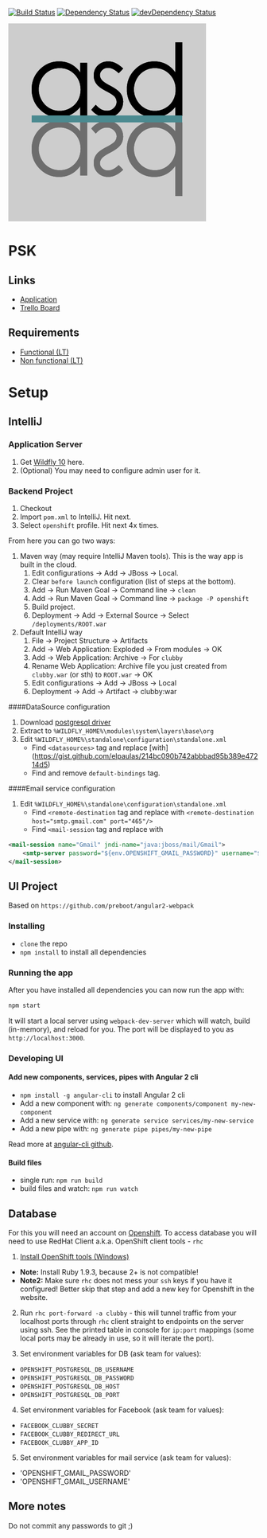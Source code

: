 [![Build Status](https://travis-ci.com/Tony-Mc/asdasd.svg?token=fdKC47jJTuUKGzpgQy8t&branch=master)](https://travis-ci.com/Tony-Mc/asdasd)
[![Dependency Status](https://david-dm.org/Tony-Mc/asdasd.svg?path=src/main/webapp)](https://david-dm.org/Tony-Mc/asdasd?path=src/main/webapp)
[![devDependency Status](https://david-dm.org/Tony-Mc/asdasd/dev-status.svg?path=src/main/webapp)](https://david-dm.org/Tony-Mc/asdasd?path=src/main/webapp#info=devDependencies)

![awd](/docs/asdasd.png)

# PSK

## Links

- [Application](http://clubby-teamasdasd.rhcloud.com/)
- [Trello Board](https://trello.com/b/nIlxlaQh/psk)

## Requirements

- [Functional (LT)](/docs/SGP_uzduotis_2016.pdf)
- [Non functional (LT)](/docs/KokybiniaiReikalavimai.pdf)

# Setup

## IntelliJ

### Application Server
1. Get [Wildfly 10](http://wildfly.org/downloads/) here.
2. (Optional) You may need to configure admin user for it.

### Backend Project

1. Checkout
2. Import `pom.xml` to IntelliJ. Hit next.
3. Select `openshift` profile. Hit next 4x times.

From here you can go two ways:

1. Maven way (may require IntelliJ Maven tools). This is the way app is built in the cloud.
    1. Edit configurations -> Add -> JBoss -> Local.
    2. Clear `before launch` configuration (list of steps at the bottom).
    3. Add -> Run Maven Goal -> Command line -> `clean`
    4. Add -> Run Maven Goal -> Command line -> `package -P openshift`
    5. Build project.
    6. Deployment -> Add -> External Source -> Select `/deployments/ROOT.war`
2. Default IntelliJ way
    1. File -> Project Structure -> Artifacts
    2. Add -> Web Application: Exploded -> From modules -> OK
    3. Add -> Web Application: Archive -> For `clubby`
    4. Rename Web Application: Archive file you just created from `clubby.war` (or sth) to `ROOT.war` -> OK
    5. Edit configurations -> Add -> JBoss -> Local
    6. Deployment -> Add -> Artifact -> clubby:war

####DataSource configuration
1. Download [postgresql driver](https://www.dropbox.com/s/rjxxa6cynt7ped2/postgresql.zip?dl=0)
2. Extract to `%WILDFLY_HOME%\modules\system\layers\base\org`
3. Edit `%WILDFLY_HOME%\standalone\configuration\standalone.xml`
    - Find `<datasources>` tag and replace [with] (https://gist.github.com/elpaulas/214bc090b742abbbad95b389e47214d5)
    - Find and remove `default-bindings` tag.

####Email service configuration
1. Edit `%WILDFLY_HOME%\standalone\configuration\standalone.xml`
    - Find `<remote-destination` tag and replace with `<remote-destination host="smtp.gmail.com" port="465"/>`
    - Find `<mail-session` tag and replace with
```xml
<mail-session name="Gmail" jndi-name="java:jboss/mail/Gmail">
    <smtp-server password="${env.OPENSHIFT_GMAIL_PASSWORD}" username="${env.OPENSHIFT_GMAIL_USERNAME}" ssl="true" outbound-socket-binding-ref="mail-smtp"/>
</mail-session>
```

## UI Project

Based on `https://github.com/preboot/angular2-webpack`

### Installing

* `clone` the repo
* `npm install` to install all dependencies

### Running the app

After you have installed all dependencies you can now run the app with:

```bash
npm start
```

It will start a local server using `webpack-dev-server` which will watch, build (in-memory), and reload for you. The port will be displayed to you as `http://localhost:3000`.

### Developing UI

#### Add new components, services, pipes with Angular 2 cli

* `npm install -g angular-cli` to install Angular 2 cli
* Add a new component with: `ng generate components/component my-new-component`
* Add a new service with: `ng generate service services/my-new-service`
* Add a new pipe with: `ng generate pipe pipes/my-new-pipe`

Read more at [angular-cli github](https://github.com/angular/angular-cli).

#### Build files

* single run: `npm run build`
* build files and watch: `npm run watch`

## Database

For this you will need an account on [Openshift](https://www.openshift.com/).
To access database you will need to use RedHat Client a.k.a. OpenShift client tools - `rhc`

1. [Install OpenShift tools (Windows)](https://developers.openshift.com/en/getting-started-windows.html)
  * **Note:** Install Ruby 1.9.3, because 2+ is not compatible!
  * **Note2:** Make sure `rhc` does not mess your `ssh` keys if you have it configured! Better skip that step and add a new key for Openshift in the website.

2. Run `rhc port-forward -a clubby` - this will tunnel traffic from your localhost ports through `rhc` client straight to endpoints on the server using ssh. See the printed table in console for `ip:port` mappings (some local ports may be already in use, so it will iterate the port).

3. Set environment variables for DB (ask team for values):
  * `OPENSHIFT_POSTGRESQL_DB_USERNAME`
  * `OPENSHIFT_POSTGRESQL_DB_PASSWORD`
  * `OPENSHIFT_POSTGRESQL_DB_HOST`
  * `OPENSHIFT_POSTGRESQL_DB_PORT`

4. Set environment variables for Facebook (ask team for values):
  * `FACEBOOK_CLUBBY_SECRET`
  * `FACEBOOK_CLUBBY_REDIRECT_URL`
  * `FACEBOOK_CLUBBY_APP_ID`
5. Set environment variables for mail service (ask team for values):
  * 'OPENSHIFT_GMAIL_PASSWORD'
  * 'OPENSHIFT_GMAIL_USERNAME'

## More notes

Do not commit any passwords to git ;)
